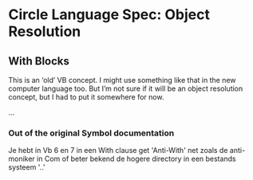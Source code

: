 ﻿Circle Language Spec: Object Resolution
=======================================

With Blocks
------------

This is an ‘old’ VB concept. I might use something like that in the new computer language too. But I’m not sure if it will be an object resolution concept, but I had to put it somewhere for now.

…

### Out of the original Symbol documentation

Je hebt in Vb 6 en 7 in een With clause get 'Anti-With' net zoals de anti-moniker in Com of beter bekend de hogere directory in een bestands systeem '..'


